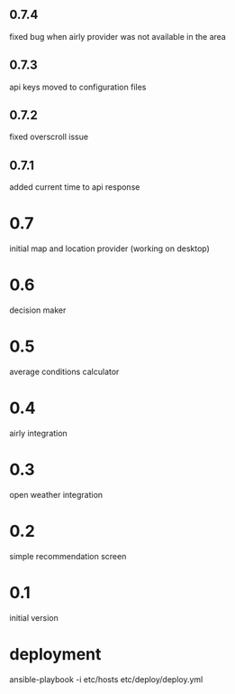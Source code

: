 ## 0.7.4
fixed bug when airly provider was not available in the area

## 0.7.3
api keys moved to configuration files

## 0.7.2
fixed overscroll issue

## 0.7.1 
added current time to api response

# 0.7 
initial map and location provider (working on desktop)

# 0.6 
decision maker

# 0.5 
average conditions calculator

# 0.4 
airly integration

# 0.3 
open weather integration

# 0.2 
simple recommendation screen

# 0.1 
initial version

# deployment
ansible-playbook -i etc/hosts etc/deploy/deploy.yml
